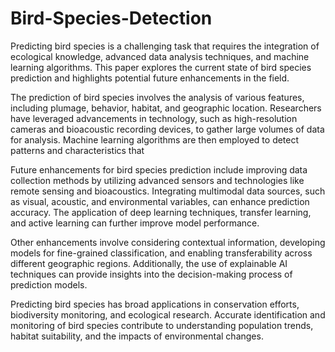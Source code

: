 # Bird-Species-Detection
Predicting bird species is a challenging task that requires the integration of ecological knowledge, advanced data analysis techniques, and machine learning algorithms. This paper explores the current state of bird species prediction and highlights potential future enhancements in the field.

The prediction of bird species involves the analysis of various features, including plumage, behavior, habitat, and geographic location. Researchers have leveraged advancements in technology, such as high-resolution cameras and bioacoustic recording devices, to gather large volumes of data for analysis. Machine learning algorithms are then employed to detect patterns and characteristics that 

Future enhancements for bird species prediction include improving data collection methods by utilizing advanced sensors and technologies like remote sensing and bioacoustics. Integrating multimodal data sources, such as visual, acoustic, and environmental variables, can enhance prediction accuracy. The application of deep learning techniques, transfer learning, and active learning can further improve model performance.

Other enhancements involve considering contextual information, developing models for fine-grained classification, and enabling transferability across different geographic regions. Additionally, the use of explainable AI techniques can provide insights into the decision-making process of prediction models.

Predicting bird species has broad applications in conservation efforts, biodiversity monitoring, and ecological research. Accurate identification and monitoring of bird species contribute to understanding population trends, habitat suitability, and the impacts of environmental changes.
